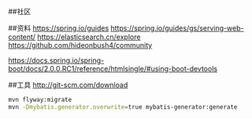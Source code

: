 ##社区

##资料
https://spring.io/guides
https://spring.io/guides/gs/serving-web-content/
https://elasticsearch.cn/explore
https://github.com/hideonbush4/community

https://docs.spring.io/spring-boot/docs/2.0.0.RC1/reference/htmlsingle/#using-boot-devtools

##工具
http://git-scm.com/download

```bash
mvn flyway:migrate
mvn -Dmybatis.generator.overwrite=true mybatis-generator:generate
```